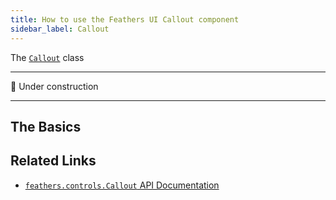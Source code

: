 ```yaml
---
title: How to use the Feathers UI Callout component
sidebar_label: Callout
---
```


The [`Callout`](https://api.feathersui.com/current/feathers/controls/Callout.html) class

---

🚧 Under construction

---

## The Basics

## Related Links

- [`feathers.controls.Callout` API Documentation](https://api.feathersui.com/current/feathers/controls/Callout.html)
